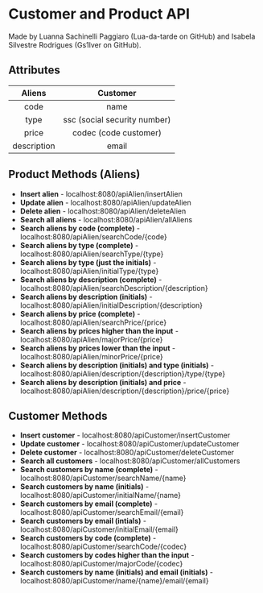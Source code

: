 # Customer and Product API
Made by Luanna Sachinelli Paggiaro (Lua-da-tarde on GitHub) and Isabela Silvestre Rodrigues (Gs1lver on GitHub).

## Attributes
Aliens      | Customer
:----------:|:---------:
code        | name
type        | ssc (social security number)
price       | codec (code customer)
description | email

## Product Methods (Aliens)
* **Insert alien** - localhost:8080/apiAlien/insertAlien
* **Update alien** - localhost:8080/apiAlien/updateAlien
* **Delete alien** - localhost:8080/apiAlien/deleteAlien
* **Search all aliens** - localhost:8080/apiAlien/allAliens
* **Search aliens by code (complete)** - localhost:8080/apiAlien/searchCode/{code}
* **Search aliens by type (complete)** - localhost:8080/apiAlien/searchType/{type}
* **Search aliens by type (just the initials)** - localhost:8080/apiAlien/initialType/{type}
* **Search aliens by description (complete)** - localhost:8080/apiAlien/searchDescription/{description}
* **Search aliens by description (initials)** - localhost:8080/apiAlien/initialDescription/{description}
* **Search aliens by price (complete)** - localhost:8080/apiAlien/searchPrice/{price}
* **Search aliens by prices higher than the input** - localhost:8080/apiAlien/majorPrice/{price}
* **Search aliens by prices lower than the input** - localhost:8080/apiAlien/minorPrice/{price}
* **Search aliens by description (initials) and type (initials)** - localhost:8080/apiAlien/description/{description}/type/{type}
* **Search aliens by description (initials) and price** - localhost:8080/apiAlien/description/{description}/price/{price}

## Customer Methods
* **Insert customer** - localhost:8080/apiCustomer/insertCustomer
* **Update customer** - localhost:8080/apiCustomer/updateCustomer
* **Delete customer** - localhost:8080/apiCustomer/deleteCustomer
* **Search all customers** - localhost:8080/apiCustomer/allCustomers
* **Search customers by name (complete)** - localhost:8080/apiCustomer/searchName/{name}
* **Search customers by name (initials)** - localhost:8080/apiCustomer/initialName/{name}
* **Search customers by email (complete)** - localhost:8080/apiCustomer/searchEmail/{email}
* **Search customers by email (intials)** - localhost:8080/apiCustomer/initialEmail/{email}
* **Search customers by code (complete)** - localhost:8080/apiCustomer/searchCode/{codec}
* **Search customers by codes higher than the input** - localhost:8080/apiCustomer/majorCode/{codec}
* **Search customers by name (initials) and email (initials)** - localhost:8080/apiCustomer/name/{name}/email/{email}
